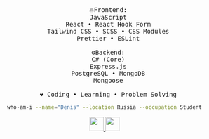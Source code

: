 <div align="center">

<pre>
  🔥Frontend:
  JavaScript
  React • React Hook Form
  Tailwind CSS • SCSS • CSS Modules
  Prettier • ESLint

  ⚙️Backend:
  C# (Core)
  Express.js
  PostgreSQL • MongoDB
  Mongoose

  ❤️ Coding • Learning • Problem Solving
</pre>

```bash
who-am-i --name="Denis" --location Russia --occupation Student
```

<p align="center"> <a href="https://discord.com/users/kafuka39" target="_blank" rel="noreferrer"> <picture> <source media="(prefers-color-scheme: dark)" srcset="https://raw.githubusercontent.com/danielcranney/readme-generator/main/public/icons/socials/discord-dark.svg" /> <source media="(prefers-color-scheme: light)" srcset="https://raw.githubusercontent.com/danielcranney/readme-generator/main/public/icons/socials/discord.svg" /> <img src="https://raw.githubusercontent.com/danielcranney/readme-generator/main/public/icons/socials/discord.svg" width="32" height="32" /> </picture> </a> <a href="https://www.github.com/Kafka39" target="_blank" rel="noreferrer"> <picture> <source media="(prefers-color-scheme: dark)" srcset="https://raw.githubusercontent.com/danielcranney/readme-generator/main/public/icons/socials/github-dark.svg" /> <source media="(prefers-color-scheme: light)" srcset="https://raw.githubusercontent.com/danielcranney/readme-generator/main/public/icons/socials/github.svg" /> <img src="https://raw.githubusercontent.com/danielcranney/readme-generator/main/public/icons/socials/github.svg" width="32" height="32" /> </picture> </a></p>

</div>
